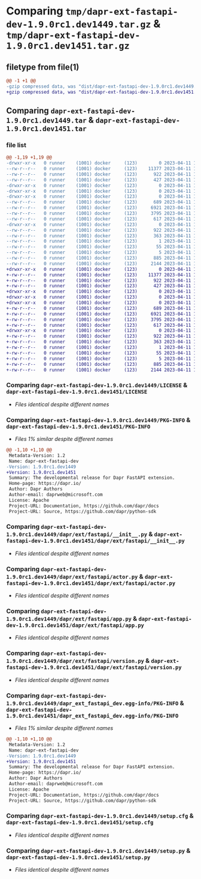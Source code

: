 # Comparing `tmp/dapr-ext-fastapi-dev-1.9.0rc1.dev1449.tar.gz` & `tmp/dapr-ext-fastapi-dev-1.9.0rc1.dev1451.tar.gz`

## filetype from file(1)

```diff
@@ -1 +1 @@
-gzip compressed data, was "dist/dapr-ext-fastapi-dev-1.9.0rc1.dev1449.tar", last modified: Tue Apr 11 16:42:04 2023, max compression
+gzip compressed data, was "dist/dapr-ext-fastapi-dev-1.9.0rc1.dev1451.tar", last modified: Tue Apr 11 16:59:45 2023, max compression
```

## Comparing `dapr-ext-fastapi-dev-1.9.0rc1.dev1449.tar` & `dapr-ext-fastapi-dev-1.9.0rc1.dev1451.tar`

### file list

```diff
@@ -1,19 +1,19 @@
-drwxr-xr-x   0 runner    (1001) docker     (123)        0 2023-04-11 16:42:04.000000 dapr-ext-fastapi-dev-1.9.0rc1.dev1449/
--rw-r--r--   0 runner    (1001) docker     (123)    11377 2023-04-11 16:41:36.000000 dapr-ext-fastapi-dev-1.9.0rc1.dev1449/LICENSE
--rw-r--r--   0 runner    (1001) docker     (123)      922 2023-04-11 16:42:04.000000 dapr-ext-fastapi-dev-1.9.0rc1.dev1449/PKG-INFO
--rw-r--r--   0 runner    (1001) docker     (123)      427 2023-04-11 16:41:36.000000 dapr-ext-fastapi-dev-1.9.0rc1.dev1449/README.rst
-drwxr-xr-x   0 runner    (1001) docker     (123)        0 2023-04-11 16:42:04.000000 dapr-ext-fastapi-dev-1.9.0rc1.dev1449/dapr/
-drwxr-xr-x   0 runner    (1001) docker     (123)        0 2023-04-11 16:42:04.000000 dapr-ext-fastapi-dev-1.9.0rc1.dev1449/dapr/ext/
-drwxr-xr-x   0 runner    (1001) docker     (123)        0 2023-04-11 16:42:04.000000 dapr-ext-fastapi-dev-1.9.0rc1.dev1449/dapr/ext/fastapi/
--rw-r--r--   0 runner    (1001) docker     (123)      689 2023-04-11 16:41:36.000000 dapr-ext-fastapi-dev-1.9.0rc1.dev1449/dapr/ext/fastapi/__init__.py
--rw-r--r--   0 runner    (1001) docker     (123)     6921 2023-04-11 16:41:36.000000 dapr-ext-fastapi-dev-1.9.0rc1.dev1449/dapr/ext/fastapi/actor.py
--rw-r--r--   0 runner    (1001) docker     (123)     3795 2023-04-11 16:41:36.000000 dapr-ext-fastapi-dev-1.9.0rc1.dev1449/dapr/ext/fastapi/app.py
--rw-r--r--   0 runner    (1001) docker     (123)      617 2023-04-11 16:41:36.000000 dapr-ext-fastapi-dev-1.9.0rc1.dev1449/dapr/ext/fastapi/version.py
-drwxr-xr-x   0 runner    (1001) docker     (123)        0 2023-04-11 16:42:04.000000 dapr-ext-fastapi-dev-1.9.0rc1.dev1449/dapr_ext_fastapi_dev.egg-info/
--rw-r--r--   0 runner    (1001) docker     (123)      922 2023-04-11 16:42:04.000000 dapr-ext-fastapi-dev-1.9.0rc1.dev1449/dapr_ext_fastapi_dev.egg-info/PKG-INFO
--rw-r--r--   0 runner    (1001) docker     (123)      363 2023-04-11 16:42:04.000000 dapr-ext-fastapi-dev-1.9.0rc1.dev1449/dapr_ext_fastapi_dev.egg-info/SOURCES.txt
--rw-r--r--   0 runner    (1001) docker     (123)        1 2023-04-11 16:42:04.000000 dapr-ext-fastapi-dev-1.9.0rc1.dev1449/dapr_ext_fastapi_dev.egg-info/dependency_links.txt
--rw-r--r--   0 runner    (1001) docker     (123)       55 2023-04-11 16:42:04.000000 dapr-ext-fastapi-dev-1.9.0rc1.dev1449/dapr_ext_fastapi_dev.egg-info/requires.txt
--rw-r--r--   0 runner    (1001) docker     (123)        5 2023-04-11 16:42:04.000000 dapr-ext-fastapi-dev-1.9.0rc1.dev1449/dapr_ext_fastapi_dev.egg-info/top_level.txt
--rw-r--r--   0 runner    (1001) docker     (123)      885 2023-04-11 16:42:04.000000 dapr-ext-fastapi-dev-1.9.0rc1.dev1449/setup.cfg
--rw-r--r--   0 runner    (1001) docker     (123)     2144 2023-04-11 16:41:36.000000 dapr-ext-fastapi-dev-1.9.0rc1.dev1449/setup.py
+drwxr-xr-x   0 runner    (1001) docker     (123)        0 2023-04-11 16:59:45.000000 dapr-ext-fastapi-dev-1.9.0rc1.dev1451/
+-rw-r--r--   0 runner    (1001) docker     (123)    11377 2023-04-11 16:57:12.000000 dapr-ext-fastapi-dev-1.9.0rc1.dev1451/LICENSE
+-rw-r--r--   0 runner    (1001) docker     (123)      922 2023-04-11 16:59:45.000000 dapr-ext-fastapi-dev-1.9.0rc1.dev1451/PKG-INFO
+-rw-r--r--   0 runner    (1001) docker     (123)      427 2023-04-11 16:57:12.000000 dapr-ext-fastapi-dev-1.9.0rc1.dev1451/README.rst
+drwxr-xr-x   0 runner    (1001) docker     (123)        0 2023-04-11 16:59:45.000000 dapr-ext-fastapi-dev-1.9.0rc1.dev1451/dapr/
+drwxr-xr-x   0 runner    (1001) docker     (123)        0 2023-04-11 16:59:45.000000 dapr-ext-fastapi-dev-1.9.0rc1.dev1451/dapr/ext/
+drwxr-xr-x   0 runner    (1001) docker     (123)        0 2023-04-11 16:59:45.000000 dapr-ext-fastapi-dev-1.9.0rc1.dev1451/dapr/ext/fastapi/
+-rw-r--r--   0 runner    (1001) docker     (123)      689 2023-04-11 16:57:12.000000 dapr-ext-fastapi-dev-1.9.0rc1.dev1451/dapr/ext/fastapi/__init__.py
+-rw-r--r--   0 runner    (1001) docker     (123)     6921 2023-04-11 16:57:12.000000 dapr-ext-fastapi-dev-1.9.0rc1.dev1451/dapr/ext/fastapi/actor.py
+-rw-r--r--   0 runner    (1001) docker     (123)     3795 2023-04-11 16:57:12.000000 dapr-ext-fastapi-dev-1.9.0rc1.dev1451/dapr/ext/fastapi/app.py
+-rw-r--r--   0 runner    (1001) docker     (123)      617 2023-04-11 16:57:12.000000 dapr-ext-fastapi-dev-1.9.0rc1.dev1451/dapr/ext/fastapi/version.py
+drwxr-xr-x   0 runner    (1001) docker     (123)        0 2023-04-11 16:59:45.000000 dapr-ext-fastapi-dev-1.9.0rc1.dev1451/dapr_ext_fastapi_dev.egg-info/
+-rw-r--r--   0 runner    (1001) docker     (123)      922 2023-04-11 16:59:45.000000 dapr-ext-fastapi-dev-1.9.0rc1.dev1451/dapr_ext_fastapi_dev.egg-info/PKG-INFO
+-rw-r--r--   0 runner    (1001) docker     (123)      363 2023-04-11 16:59:45.000000 dapr-ext-fastapi-dev-1.9.0rc1.dev1451/dapr_ext_fastapi_dev.egg-info/SOURCES.txt
+-rw-r--r--   0 runner    (1001) docker     (123)        1 2023-04-11 16:59:45.000000 dapr-ext-fastapi-dev-1.9.0rc1.dev1451/dapr_ext_fastapi_dev.egg-info/dependency_links.txt
+-rw-r--r--   0 runner    (1001) docker     (123)       55 2023-04-11 16:59:45.000000 dapr-ext-fastapi-dev-1.9.0rc1.dev1451/dapr_ext_fastapi_dev.egg-info/requires.txt
+-rw-r--r--   0 runner    (1001) docker     (123)        5 2023-04-11 16:59:45.000000 dapr-ext-fastapi-dev-1.9.0rc1.dev1451/dapr_ext_fastapi_dev.egg-info/top_level.txt
+-rw-r--r--   0 runner    (1001) docker     (123)      885 2023-04-11 16:59:45.000000 dapr-ext-fastapi-dev-1.9.0rc1.dev1451/setup.cfg
+-rw-r--r--   0 runner    (1001) docker     (123)     2144 2023-04-11 16:57:12.000000 dapr-ext-fastapi-dev-1.9.0rc1.dev1451/setup.py
```

### Comparing `dapr-ext-fastapi-dev-1.9.0rc1.dev1449/LICENSE` & `dapr-ext-fastapi-dev-1.9.0rc1.dev1451/LICENSE`

 * *Files identical despite different names*

### Comparing `dapr-ext-fastapi-dev-1.9.0rc1.dev1449/PKG-INFO` & `dapr-ext-fastapi-dev-1.9.0rc1.dev1451/PKG-INFO`

 * *Files 1% similar despite different names*

```diff
@@ -1,10 +1,10 @@
 Metadata-Version: 1.2
 Name: dapr-ext-fastapi-dev
-Version: 1.9.0rc1.dev1449
+Version: 1.9.0rc1.dev1451
 Summary: The developmental release for Dapr FastAPI extension.
 Home-page: https://dapr.io/
 Author: Dapr Authors
 Author-email: daprweb@microsoft.com
 License: Apache
 Project-URL: Documentation, https://github.com/dapr/docs
 Project-URL: Source, https://github.com/dapr/python-sdk
```

### Comparing `dapr-ext-fastapi-dev-1.9.0rc1.dev1449/dapr/ext/fastapi/__init__.py` & `dapr-ext-fastapi-dev-1.9.0rc1.dev1451/dapr/ext/fastapi/__init__.py`

 * *Files identical despite different names*

### Comparing `dapr-ext-fastapi-dev-1.9.0rc1.dev1449/dapr/ext/fastapi/actor.py` & `dapr-ext-fastapi-dev-1.9.0rc1.dev1451/dapr/ext/fastapi/actor.py`

 * *Files identical despite different names*

### Comparing `dapr-ext-fastapi-dev-1.9.0rc1.dev1449/dapr/ext/fastapi/app.py` & `dapr-ext-fastapi-dev-1.9.0rc1.dev1451/dapr/ext/fastapi/app.py`

 * *Files identical despite different names*

### Comparing `dapr-ext-fastapi-dev-1.9.0rc1.dev1449/dapr/ext/fastapi/version.py` & `dapr-ext-fastapi-dev-1.9.0rc1.dev1451/dapr/ext/fastapi/version.py`

 * *Files identical despite different names*

### Comparing `dapr-ext-fastapi-dev-1.9.0rc1.dev1449/dapr_ext_fastapi_dev.egg-info/PKG-INFO` & `dapr-ext-fastapi-dev-1.9.0rc1.dev1451/dapr_ext_fastapi_dev.egg-info/PKG-INFO`

 * *Files 1% similar despite different names*

```diff
@@ -1,10 +1,10 @@
 Metadata-Version: 1.2
 Name: dapr-ext-fastapi-dev
-Version: 1.9.0rc1.dev1449
+Version: 1.9.0rc1.dev1451
 Summary: The developmental release for Dapr FastAPI extension.
 Home-page: https://dapr.io/
 Author: Dapr Authors
 Author-email: daprweb@microsoft.com
 License: Apache
 Project-URL: Documentation, https://github.com/dapr/docs
 Project-URL: Source, https://github.com/dapr/python-sdk
```

### Comparing `dapr-ext-fastapi-dev-1.9.0rc1.dev1449/setup.cfg` & `dapr-ext-fastapi-dev-1.9.0rc1.dev1451/setup.cfg`

 * *Files identical despite different names*

### Comparing `dapr-ext-fastapi-dev-1.9.0rc1.dev1449/setup.py` & `dapr-ext-fastapi-dev-1.9.0rc1.dev1451/setup.py`

 * *Files identical despite different names*

